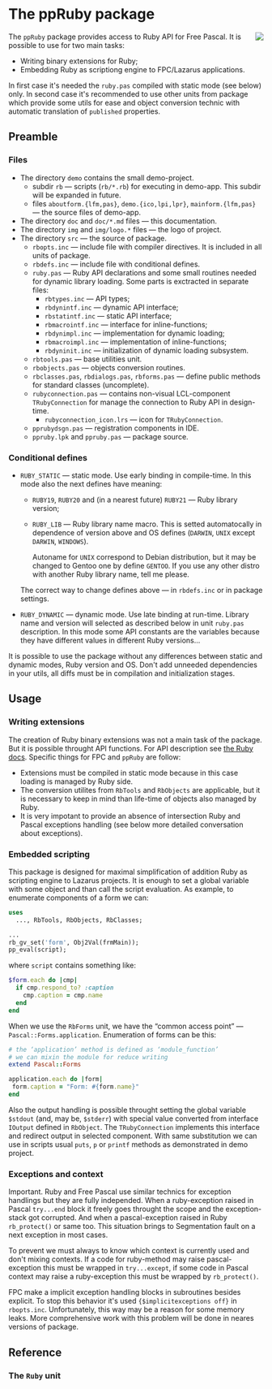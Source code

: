 # The ppRuby package

<img src="https://raw.github.com/shikhalev/ppruby/master/img/logo.png" align="right">

The `ppRuby` package provides access to Ruby API for Free Pascal. 
It is possible to use for two main tasks:

* Writing binary extensions for Ruby;
* Embedding Ruby as scriptiong engine to FPC/Lazarus applications.

In first case it's needed the `ruby.pas` compiled with static mode
(see below) only. In second case it's recommended to use other 
units from package which provide some utils for ease and object
conversion technic with automatic translation of `published` 
properties.

## Preamble

### Files

* The directory `demo` contains the small demo-project.
  * subdir `rb` — scripts (`rb/*.rb`) for executing in demo-app.
    This subdir will be expanded in future.
  * files `aboutform.{lfm,pas}`, `demo.{ico,lpi,lpr}`, 
    `mainform.{lfm,pas}` — the source files of demo-app.
* The directory `doc` and `doc/*.md` files — this documentation.
* The directory `img` and `img/logo.*` files — the logo of project.
* The directory `src` — the source of package.
  * `rbopts.inc` — include file with compiler directives. It is
    included in all units of package.
  * `rbdefs.inc` — include file with conditional defines.
  * `ruby.pas` — Ruby API declarations and some small routines
    needed for dynamic library loading. Some parts is exctracted 
    in separate files:
    * `rbtypes.inc` — API types;
    * `rbdynintf.inc` — dynamic API interface;
    * `rbstatintf.inc` — static API interface;
    * `rbmacrointf.inc` — interface for inline-functions;
    * `rbdynimpl.inc` — implementation for dynamic loading;
    * `rbmacroimpl.inc` — implementation of inline-functions;
    * `rbdyninit.inc` — initialization of dynamic loading subsystem.
  * `rbtools.pas` — base utilities unit.
  * `rbobjects.pas` — objects conversion routines.
  * `rbclasses.pas`, `rbdialogs.pas`, `rbforms.pas` — define public
    methods for standard classes (uncomplete).
  * `rubyconnection.pas` — contains non-visual LCL-component 
    `TRubyConnection` for manage the connection to Ruby API 
    in design-time.
    * `rubyconnection_icon.lrs` — icon for `TRubyConnection`.
  * `pprubydsgn.pas` — registration components in IDE.
  * `ppruby.lpk` and `ppruby.pas` — package source.

### Conditional defines

* `RUBY_STATIC` — static mode. Use early binding in compile-time.
  In this mode also the next defines have meaning:
  * `RUBY19`, `RUBY20` and (in a nearest future) `RUBY21` — Ruby
    library version;
  * `RUBY_LIB` — Ruby library name macro. This is setted automatocally
    in dependence of version above and OS defines (`DARWIN`, `UNIX` 
    except `DARWIN`, `WINDOWS`).

    Autoname for `UNIX` correspond to Debian distribution, but it 
    may be changed to Gentoo one by define `GENTOO`. If you use any
    other distro with another Ruby library name, tell me please.
    
  The correct way to change defines above — in `rbdefs.inc` or 
  in package settings.
  
* `RUBY_DYNAMIC` — dynamic mode. Use late binding at run-time.
  Library name and version will selected as described below in
  unit `ruby.pas` description. In this mode some API constants
  are the variables because they have different values in different
  Ruby versions...

It is possible to use the package without any differences between
static and dynamic modes, Ruby version and OS. Don't add unneeded
dependencies in your utils, all diffs must be in compilation and
initialization stages.

## Usage

### Writing extensions

The creation of Ruby binary extensions was not a main task of
the package. But it is possible throught API functions. For
API description see 
[the Ruby docs](http://rubydoc.info/stdlib/core/file/README.EXT).
Specific things for FPC and `ppRuby` are follow:

* Extensions must be compiled in static mode because in this 
  case loading is managed by Ruby side.
* The conversion utilites from `RbTools` and `RbObjects` are
  applicable, but it is necessary to keep in mind than life-time
  of objects also managed by Ruby.
* It is very impotant to provide an absence of intersection
  Ruby and Pascal exceptions handling (see below more detailed
  conversation about exceptions).

### Embedded scripting

This package is designed for maximal simplification of addition
Ruby as scripting engine to Lazarus projects. It is enough to
set a global variable with some object and than call the script
evaluation. As example, to enumerate components of a form we can:

```Pascal
uses
  ..., RbTools, RbObjects, RbClasses;

...
rb_gv_set('form', Obj2Val(frmMain));
pp_eval(script);
```
where `script` contains something like:

```Ruby
$form.each do |cmp|
  if cmp.respond_to? :caption
    cmp.caption = cmp.name
  end
end
```

When we use the `RbForms` unit, we have the “common access point” —
`Pascal::Forms.application`. Enumeration of forms can be this:

```Ruby
# the ‘application’ method is defined as ‘module_function’
# we can mixin the module for reduce writing
extend Pascal::Forms

application.each do |form|
 form.caption = "Form: #{form.name}"
end
```

Also the output handling is possible throught setting the global
variable `$stdout` (and, may be, `$stderr`) with special value
converted from interface `IOutput` defined in `RbObject`. The 
`TRubyConnection` implements this interface and redirect output
in selected component. With same substitution we can use in scripts
usual `puts`, `p` or `printf` methods as demonstrated in demo project.

### Exceptions and context

Important. Ruby and Free Pascal use similar technics for exception
handlings but they are fully independed. When a ruby-exception raised
in Pascal `try...end` block it freely goes throught the scope and
the exception-stack got corrupted. And when a pascal-exception raised
in Ruby `rb_protect()` or same too. This situation brings to Segmentation
fault on a next exception in most cases.

To prevent we must always to know which context is currently used and
don't mixing contexts. If a code for ruby-method may raise pascal-exception
this must be wrapped in `try...except`, if some code in Pascal context
may raise a ruby-exception this must be wrapped by `rb_protect()`.

FPC make a implicit exception handling blocks in subroutines besides
explicit. To stop this behavior it's used `{$implicitexceptions off}`
in `rbopts.inc`. Unfortunately, this way may be a reason for some
memory leaks. More comprehensive work with this problem will be done
in neares versions of package.

## Reference

### The `Ruby` unit







    

